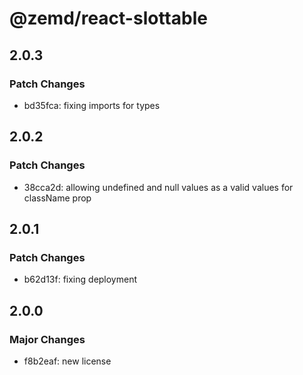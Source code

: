 # @zemd/react-slottable

## 2.0.3

### Patch Changes

- bd35fca: fixing imports for types

## 2.0.2

### Patch Changes

- 38cca2d: allowing undefined and null values as a valid values for className prop

## 2.0.1

### Patch Changes

- b62d13f: fixing deployment

## 2.0.0

### Major Changes

- f8b2eaf: new license
